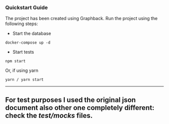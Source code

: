 ### Quickstart Guide

The project has been created using Graphback. Run the project using the following steps:

- Start the database

```
docker-compose up -d
```
- Start tests

```
npm start
```

Or, if using yarn

```
yarn / yarn start
```
---
For test purposes I used the original json document also other one completely different:
 check the *test/mocks* files.
---